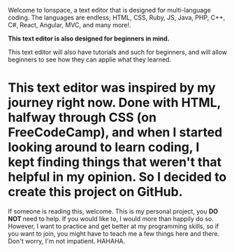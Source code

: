 
<P> Welcome to Ionspace, a text editor that is designed for multi-language coding. The languages are endless; HTML, CSS, Ruby, JS, Java, PHP, C++, C#, React, Angular, MVC, and many more!. </p>

<p> <b> This text editor is also designed for beginners in mind. </b> </p>

<p> This text editor will also have tutorials and such for beginners, and will allow beginners to see how they can applie what they learned. </p>

<h1> This text editor was inspired by my journey right now. Done with HTML, halfway through CSS (on FreeCodeCamp), and when I started looking around to learn coding, I kept finding things that weren't that helpful in my opinion. So I decided to create this project on GitHub. </h1>

<p> If someone is reading this, welcome. This is my personal project, you <b> DO NOT </b> need to help. If you would like to, I would more than happily do so. However, I want to practice and get better at my programming skills, so if you want to join, you might have to teach me a few things here and there. Don't worry, I'm not impatient. HAHAHA. </p>
